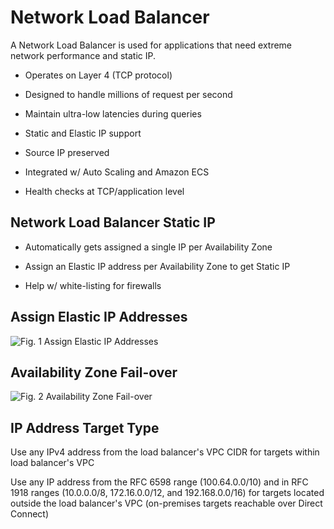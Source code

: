 # Network Load Balancer

A Network Load Balancer is used for applications that need extreme network performance and static IP.

* Operates on Layer 4 (TCP protocol)

* Designed to handle millions of request per second

* Maintain ultra-low latencies during queries

* Static and Elastic IP support

* Source IP preserved

* Integrated w/ Auto Scaling and Amazon ECS

* Health checks at TCP/application level

## Network Load Balancer Static IP

* Automatically gets assigned a single IP per Availability Zone

* Assign an Elastic IP address per Availability Zone to get Static IP

* Help w/ white-listing for firewalls

## Assign Elastic IP Addresses

![Fig. 1 Assign Elastic IP Addresses](../../../../../img/SAA-CO2/virtual-private-cloud/elastic-load-balancer/application-load-balancer/diag02.png)

## Availability Zone Fail-over

![Fig. 2 Availability Zone Fail-over](../../../../../img/SAA-CO2/virtual-private-cloud/elastic-load-balancer/network-load-balancer/diag02.png)

## IP Address Target Type

Use any IPv4 address from the load balancer's VPC CIDR for targets within load balancer's VPC

Use any IP address from the RFC 6598 range (100.64.0.0/10) and in RFC 1918 ranges (10.0.0.0/8, 172.16.0.0/12, and 192.168.0.0/16) for targets located outside the load balancer's VPC (on-premises targets reachable over Direct Connect)
